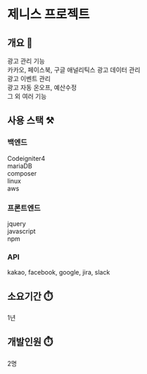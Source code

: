 # 제니스 프로젝트

## 개요 📌
광고 관리 기능<br>
카카오, 페이스북, 구글 애널리틱스 광고 데이터 관리<br>
광고 이벤트 관리<br>
광고 자동 온오프, 예산수정<br>
그 외 여러 기능
<br>


## 사용 스택 ⚒️

### 백엔드
Codeigniter4<br>
mariaDB<br>
composer<br>
linux<br>
aws

### 프론트엔드
jquery<br>
javascript<br>
npm

### API
kakao, facebook, google, jira, slack

## 소요기간 ⏱️
1년

## 개발인원 ⏱️
2명
